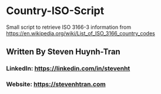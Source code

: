 # Country-ISO-Script

Small script to retrieve ISO 3166-3 information from https://en.wikipedia.org/wiki/List_of_ISO_3166_country_codes

## Written By Steven Huynh-Tran

### LinkedIn: https://linkedin.com/in/stevenht

### Website: https://stevenhtran.com

